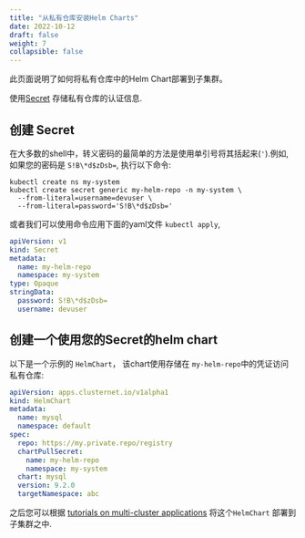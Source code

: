 ```yaml
---
title: "从私有仓库安装Helm Charts"
date: 2022-10-12
draft: false
weight: 7
collapsible: false
---
```


此页面说明了如何将私有仓库中的Helm Chart部署到子集群。

使用[Secret](https://kubernetes.io/docs/concepts/configuration/secret/) 存储私有仓库的认证信息.

## 创建 Secret

在大多数的shell中，转义密码的最简单的方法是使用单引号将其括起来(`'`).例如, 如果您的密码是 `S!B\*d$zDsb=`, 
执行以下命令:

```shell
kubectl create ns my-system
kubectl create secret generic my-helm-repo -n my-system \
  --from-literal=username=devuser \
  --from-literal=password='S!B\*d$zDsb='
```

或者我们可以使用命令应用下面的yaml文件 `kubectl apply`,

```yaml
apiVersion: v1
kind: Secret
metadata:
  name: my-helm-repo
  namespace: my-system
type: Opaque
stringData:
  password: S!B\*d$zDsb=
  username: devuser
```

## 创建一个使用您的Secret的helm chart

以下是一个示例的 `HelmChart`， 该chart使用存储在 `my-helm-repo`中的凭证访问私有仓库:

```yaml
apiVersion: apps.clusternet.io/v1alpha1
kind: HelmChart
metadata:
  name: mysql
  namespace: default
spec:
  repo: https://my.private.repo/registry
  chartPullSecret:
    name: my-helm-repo
    namespace: my-system
  chart: mysql
  version: 9.2.0
  targetNamespace: abc
```

之后您可以根据 [tutorials on multi-cluster applications](../../tutorials/multi-cluster-apps) 将这个`HelmChart` 部署到子集群之中.
